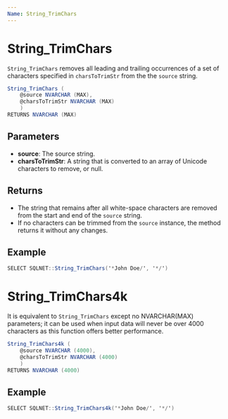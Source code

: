```yaml
---
Name: String_TrimChars
---
```


# String_TrimChars

`String_TrimChars` removes all leading and trailing occurrences of a set of characters specified in `charsToTrimStr` from the the `source` string.

```csharp
String_TrimChars (
	@source NVARCHAR (MAX),
	@charsToTrimStr NVARCHAR (MAX)
	)
RETURNS NVARCHAR (MAX)
```

## Parameters

  - **source**: The source string.
  - **charsToTrimStr**: A string that is converted to an array of Unicode characters to remove, or null.

## Returns

 - The string that remains after all white-space characters are removed from the start and end of the `source` string. 
 - If no characters can be trimmed from the `source` instance, the method returns it without any changes.

## Example

```csharp
SELECT SQLNET::String_TrimChars('*John Doe/', '*/')
```

# String_TrimChars4k

It is equivalent to `String_TrimChars` except no NVARCHAR(MAX) parameters; it can be used when input data will never be over 4000 characters as this function offers better performance.

```csharp
String_TrimChars4k (
	@source NVARCHAR (4000),
	@charsToTrimStr NVARCHAR (4000)
	)
RETURNS NVARCHAR (4000)
```

## Example

```csharp
SELECT SQLNET::String_TrimChars4k('*John Doe/', '*/')
```